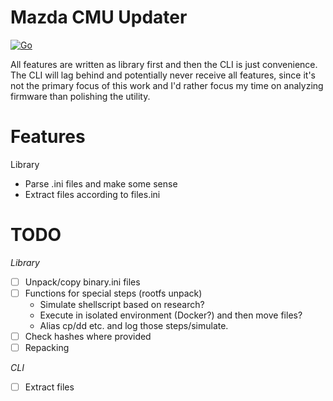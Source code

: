 # Mazda CMU Updater
[![Go](https://github.com/sjossi/mzd-connect-unpacker/actions/workflows/go.yml/badge.svg)](https://github.com/sjossi/mzd-connect-unpacker/actions/workflows/go.yml)

All features are written as library first and then the CLI is just convenience.
The CLI will lag behind and potentially never receive all features, since it's
not the primary focus of this work and I'd rather focus my time on analyzing
firmware than polishing the utility.

# Features

Library
* Parse .ini files and make some sense
* Extract files according to files.ini

# TODO

*Library*

* [ ] Unpack/copy binary.ini files
* [ ] Functions for special steps (rootfs unpack)
    * Simulate shellscript based on research?
    * Execute in isolated environment (Docker?) and then move files?
    * Alias cp/dd etc. and log those steps/simulate.
* [ ] Check hashes where provided
* [ ] Repacking

*CLI*

* [ ] Extract files
